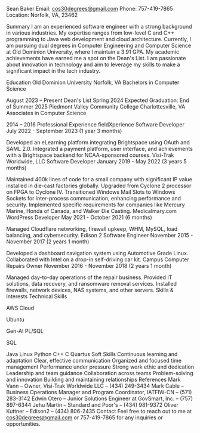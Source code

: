Sean Baker
Email: cos30degrees@gmail.com
Phone: 757-419-7865
Location: Norfolk, VA, 23462

Summary
I am an experienced software engineer with a strong background in various industries. My expertise ranges from low-level C and C++ programming to Java web development and cloud architecture. Currently, I am pursuing dual degrees in Computer Engineering and Computer Science at Old Dominion University, where I maintain a 3.91 GPA. My academic achievements have earned me a spot on the Dean's List. I am passionate about innovation in technology and aim to leverage my skills to make a significant impact in the tech industry.

Education
Old Dominion University
Norfolk, VA
Bachelors in Computer Science

August 2023 – Present
Dean's List Spring 2024
Expected Graduation: End of Summer 2025
Piedmont Valley Community College
Charlottesville, VA
Associates in Computer Science

2014 – 2016
Professional Experience
fieldXperience
Software Developer
July 2022 - September 2023 (1 year 3 months)

Developed an eLearning platform integrating Brightspace using OAuth and SAML 2.0.
Integrated a payment platform, user interface, and achievements with a Brightspace backend for NCAA-sponsored courses.
Visi-Trak Worldwide, LLC
Software Developer
January 2019 - May 2022 (3 years 5 months)

Maintained 400k lines of code for a small company with significant IP value installed in die-cast factories globally.
Upgraded from Cyclone 2 processor on FPGA to Cyclone IV.
Transitioned Windows Mail Slots to Windows Sockets for inter-process communication, enhancing performance and security.
Implemented specific requirements for companies like Mercury Marine, Honda of Canada, and Walker Die Casting.
Medicalmary.com
WordPress Developer
May 2021 - October 2021 (6 months)

Managed Cloudflare networking, firewall upkeep, WHM, MySQL, load balancing, and cybersecurity.
Edison 2
Software Engineer
November 2015 - November 2017 (2 years 1 month)

Developed a dashboard navigation system using Automotive Grade Linux.
Collaborated with Intel on a drop-in self-driving car kit.
Campus Computer Repairs
Owner
November 2016 - November 2018 (2 years 1 month)

Managed day-to-day operations of the repair business.
Provided IT solutions, data recovery, and ransomware removal services.
Installed firewalls, network devices, NAS systems, and other servers.
Skills & Interests
Technical Skills

AWS Cloud

Ubuntu

Gen-AI
PL/SQL

SQL

Java
Linux
Python
C++
C
Quartus
Soft Skills
Continuous learning and adaptation
Clear, effective communication
Organized and focused time management
Performance under pressure
Strong work ethic and dedication
Leadership and team guidance
Collaboration across teams
Problem-solving and innovation
Building and maintaining relationships
References
Mark Vann – Owner, Visi-Trak Worldwide LLC – (434) 249-3434
Mark Cable – Business Operations Manager and Program Coordinator, IATFIW-CN – (571) 283-3142
Edwin Otero – Junior Solutions Engineer at GovSmart, Inc. – (757) 897-6344
Jehu Martin – Standard and Poor's – (434) 981-9372
Oliver Kuttner – Edison2 – (434) 806-2435
Contact
Feel free to reach out to me at cos30degrees@gmail.com or 757-419-7865 for any inquiries or opportunities.

